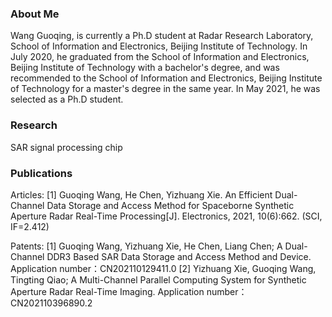 ### About Me
Wang Guoqing, is currently a Ph.D student at Radar Research Laboratory, School of Information and Electronics, Beijing Institute of Technology. In July 2020, he graduated from the School of Information and Electronics, Beijing Institute of Technology with a bachelor's degree, and was recommended to the School of Information and Electronics, Beijing Institute of Technology for a master's degree in the same year. In May 2021, he was selected as a Ph.D student.

### Research
SAR signal processing chip

### Publications
Articles:
[1] Guoqing Wang, He Chen, Yizhuang Xie. An Efficient Dual-Channel Data Storage and Access Method for Spaceborne Synthetic Aperture Radar Real-Time Processing[J]. Electronics, 2021, 10(6):662. (SCI, IF=2.412)

Patents:
[1] Guoqing Wang, Yizhuang Xie, He Chen, Liang Chen; A Dual-Channel DDR3 Based SAR Data Storage and Access Method and Device. Application number：CN202110129411.0
[2] Yizhuang Xie, Guoqing Wang, Tingting Qiao; A Multi-Channel Parallel Computing System for Synthetic Aperture Radar Real-Time Imaging. Application number：CN202110396890.2


